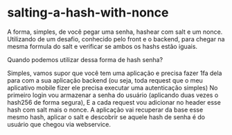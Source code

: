 # salting-a-hash-with-nonce
A forma, simples, de você pegar uma senha, hashear com salt e um nonce. Utilizando de um desafio, conhecido pelo front e o backend, para chegar na mesma formula do salt e verificar se ambos os hashs estão iguais.

Quando podemos utilizar dessa forma de hash senha?

Simples, vamos supor que você tem uma aplicação e precisa fazer 1fa dela para com a sua aplicação backend (ou seja, toda request que o meu aplicativo mobile fizer ele precisa executar uma autenticação simples)
No primeiro login vou armazenar a senha do usuário (aplicando duas vezes o hash256 de forma segura), E a cada request vou adicionar no header esse hash com salt mais o nonce.
A aplicação vai recuperar da base esse mesmo hash, aplicar o salt e descobrir se aquele hash de senha é do usuário que chegou via webservice. 
